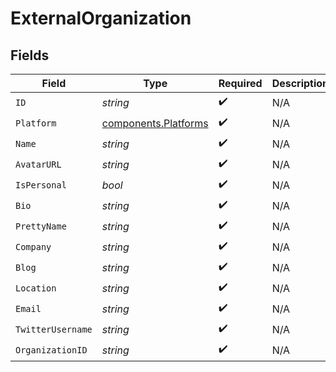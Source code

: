 # ExternalOrganization


## Fields

| Field                                                        | Type                                                         | Required                                                     | Description                                                  |
| ------------------------------------------------------------ | ------------------------------------------------------------ | ------------------------------------------------------------ | ------------------------------------------------------------ |
| `ID`                                                         | *string*                                                     | :heavy_check_mark:                                           | N/A                                                          |
| `Platform`                                                   | [components.Platforms](../../models/components/platforms.md) | :heavy_check_mark:                                           | N/A                                                          |
| `Name`                                                       | *string*                                                     | :heavy_check_mark:                                           | N/A                                                          |
| `AvatarURL`                                                  | *string*                                                     | :heavy_check_mark:                                           | N/A                                                          |
| `IsPersonal`                                                 | *bool*                                                       | :heavy_check_mark:                                           | N/A                                                          |
| `Bio`                                                        | *string*                                                     | :heavy_check_mark:                                           | N/A                                                          |
| `PrettyName`                                                 | *string*                                                     | :heavy_check_mark:                                           | N/A                                                          |
| `Company`                                                    | *string*                                                     | :heavy_check_mark:                                           | N/A                                                          |
| `Blog`                                                       | *string*                                                     | :heavy_check_mark:                                           | N/A                                                          |
| `Location`                                                   | *string*                                                     | :heavy_check_mark:                                           | N/A                                                          |
| `Email`                                                      | *string*                                                     | :heavy_check_mark:                                           | N/A                                                          |
| `TwitterUsername`                                            | *string*                                                     | :heavy_check_mark:                                           | N/A                                                          |
| `OrganizationID`                                             | *string*                                                     | :heavy_check_mark:                                           | N/A                                                          |